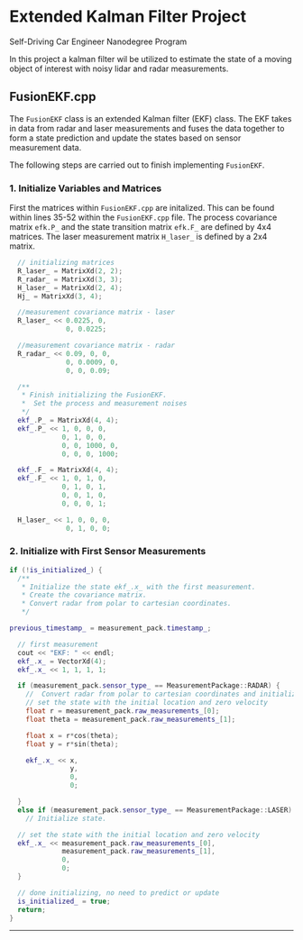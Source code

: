 # Extended Kalman Filter Project
Self-Driving Car Engineer Nanodegree Program

In this project a kalman filter wil be utilized to estimate the state of a moving object of interest with noisy lidar and radar measurements.

## FusionEKF.cpp

The `FusionEKF` class is an extended Kalman filter (EKF) class. The EKF takes in data from radar and laser measurements and fuses the data together to form a state prediction and update the states based on sensor measurement data.

The following steps are carried out to finish implementing `FusionEKF`.

### 1. Initialize Variables and Matrices

First the matrices within `FusionEKF.cpp` are initalized. This can be found within lines 35-52 within the `FusionEKF.cpp` file. The process covariance matrix `efk.P_` and the state transition matrix `efk.F_` are defined by 4x4 matrices. The laser measurement matrix `H_laser_` is defined by a 2x4 matrix.

```cpp
  // initializing matrices
  R_laser_ = MatrixXd(2, 2);
  R_radar_ = MatrixXd(3, 3);
  H_laser_ = MatrixXd(2, 4);
  Hj_ = MatrixXd(3, 4);

  //measurement covariance matrix - laser
  R_laser_ << 0.0225, 0,
              0, 0.0225;

  //measurement covariance matrix - radar
  R_radar_ << 0.09, 0, 0,
              0, 0.0009, 0,
              0, 0, 0.09;

  /**
   * Finish initializing the FusionEKF.
   *  Set the process and measurement noises
   */
  ekf_.P_ = MatrixXd(4, 4);
  ekf_.P_ << 1, 0, 0, 0,
             0, 1, 0, 0,
             0, 0, 1000, 0,
             0, 0, 0, 1000;

  ekf_.F_ = MatrixXd(4, 4);
  ekf_.F_ << 1, 0, 1, 0,
             0, 1, 0, 1,
             0, 0, 1, 0,
             0, 0, 0, 1;

  H_laser_ << 1, 0, 0, 0,
              0, 1, 0, 0;
```
### 2. Initialize with First Sensor Measurements



```cpp
if (!is_initialized_) {
  /**
   * Initialize the state ekf_.x_ with the first measurement.
   * Create the covariance matrix.
   * Convert radar from polar to cartesian coordinates.
   */

previous_timestamp_ = measurement_pack.timestamp_;

  // first measurement
  cout << "EKF: " << endl;
  ekf_.x_ = VectorXd(4);
  ekf_.x_ << 1, 1, 1, 1;

  if (measurement_pack.sensor_type_ == MeasurementPackage::RADAR) {
    //  Convert radar from polar to cartesian coordinates and initialize state.
    // set the state with the initial location and zero velocity
    float r = measurement_pack.raw_measurements_[0];
    float theta = measurement_pack.raw_measurements_[1];

    float x = r*cos(theta);
    float y = r*sin(theta);

    ekf_.x_ << x,
               y,
               0,
               0;

  }
  else if (measurement_pack.sensor_type_ == MeasurementPackage::LASER) {
    // Initialize state.

  // set the state with the initial location and zero velocity
  ekf_.x_ << measurement_pack.raw_measurements_[0],
             measurement_pack.raw_measurements_[1],
             0,
             0;
  }

  // done initializing, no need to predict or update
  is_initialized_ = true;
  return;
}
```
---
